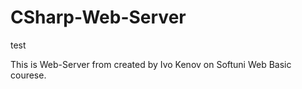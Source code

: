 # CSharp-Web-Server
test

This is Web-Server from created by Ivo Kenov on Softuni Web Basic courese.